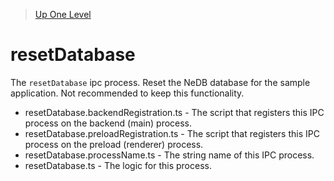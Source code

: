 > [Up One Level](../readme.md)

# resetDatabase

The `resetDatabase` ipc process. Reset the NeDB database for the sample application. Not recommended to keep this functionality.

- resetDatabase.backendRegistration.ts - The script that registers this IPC process on the backend (main) process.
- resetDatabase.preloadRegistration.ts - The script that registers this IPC process on the preload (renderer) process.
- resetDatabase.processName.ts - The string name of this IPC process.
- resetDatabase.ts - The logic for this process.